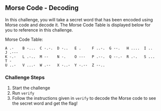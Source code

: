 ## Morse Code - Decoding
In this challenge, you will take a secret word that has been encoded using Morse code and decode it. The Morse Code Table is displayed below for you to reference in this challenge.

Morse Code Table:
```text
A .-    B -...  C -.-.  D -..   E .     F ..-.  G --.   H ....  I ..    J .---
K -.-   L .-..  M --    N -.    O ---   P .--.  Q --.-  R .-.   S ...   T -
U ..-   V ...-  W .--   X -..-  Y -.--  Z --..
```

### Challenge Steps
1. Start the challenge
2. Run `verify`
3. Follow the instructions given in `verify` to decode the Morse code to see the secret word and get the flag!